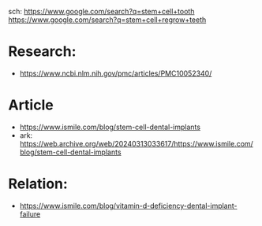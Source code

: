 sch: https://www.google.com/search?q=stem+cell+tooth https://www.google.com/search?q=stem+cell+regrow+teeth

# Research:
- https://www.ncbi.nlm.nih.gov/pmc/articles/PMC10052340/

# Article
- https://www.ismile.com/blog/stem-cell-dental-implants
- ark: https://web.archive.org/web/20240313033617/https://www.ismile.com/blog/stem-cell-dental-implants

# Relation:
- https://www.ismile.com/blog/vitamin-d-deficiency-dental-implant-failure
